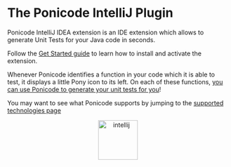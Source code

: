 # The Ponicode IntelliJ Plugin


Ponicode IntelliJ IDEA extension is an IDE extension which allows to generate Unit Tests for your Java code in seconds.

Follow the [Get Started guide](intellij_plugin/setup.md) to learn how to install and activate the extension.

Whenever Ponicode identifies a function in your code which it is able to test, it displays a little Pony icon to its left. On each of these functions, [you can use Ponicode to generate your unit tests for you](intellij_plugin/use.md)!

You may want to see what Ponicode supports by jumping to the [supported technologies page](intellij_plugin/supported.md)

<p align="center" >
    <img src="images/intellij.png" alt="intellij" width="90"/>
</p>
